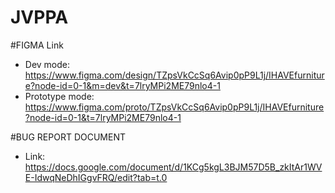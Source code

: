 # JVPPA

#FIGMA Link
- Dev mode: https://www.figma.com/design/TZpsVkCcSq6Avip0pP9L1j/IHAVEfurniture?node-id=0-1&m=dev&t=7lryMPi2ME79nlo4-1
- Prototype mode: https://www.figma.com/proto/TZpsVkCcSq6Avip0pP9L1j/IHAVEfurniture?node-id=0-1&t=7lryMPi2ME79nlo4-1

#BUG REPORT DOCUMENT
- Link: https://docs.google.com/document/d/1KCg5kgL3BJM57D5B_zkItAr1WVE-IdwqNeDhIGgvFRQ/edit?tab=t.0
